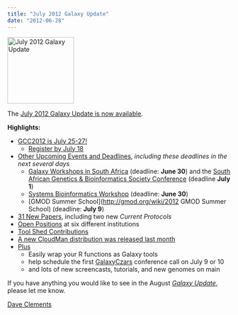 ```yaml
---
title: "July 2012 Galaxy Update"
date: "2012-06-28"
---
```

<div class='right'><a href='/galaxy-updates/2012-07/'><img src="/src/images/logos/GalaxyUpdate200.png" alt="July 2012 Galaxy Update" width=150 /></a></div>

The [July 2012 Galaxy Update is now available](/galaxy-updates/2012-07/). 

**Highlights:**

* [GCC2012 is July 25-27!](/galaxy-updates/2012-07/#gcc2012-is-july-25-27)
  * [Register by July 18](/events/gcc2012/register/)
* [Other Upcoming Events and Deadlines](/galaxy-updates/2012-07/#upcoming-events-and-deadlines), *including these deadlines in the next several days*
  * [Galaxy Workshops in South Africa](/news/galaxy-workshops-in-south-africa/) (deadline: **June 30**) and the [South African Genetics & Bioinformatics Society Conference](http://genetics.cmc-uct.co.za/) (deadline **July 1**)
  * [Systems Bioinformatics Workshop](http://gaggle.systemsbiology.net/workshop2012/) (deadline: **June 30**)
  * [GMOD Summer School](http://gmod.org/wiki/2012 GMOD Summer School) (deadline: **July 9**)
* [31 New Papers](/galaxy-updates/2012-07/#new-papers), including two new *Current Protocols*
* [Open Positions](/galaxy-updates/2012-07/#whos-hiring) at six different institutions
* [Tool Shed Contributions](/galaxy-updates/2012-07/#toolshed-contributions)
* [A new CloudMan distribution was released last month](/galaxy-updates/2012-07/#new-distributions)
* [Plus](/galaxy-updates/2012-07/#other-news)
  * Easily wrap your R functions as Galaxy tools
  * help schedule the first [GalaxyCzars](/community/galaxy-admins/) conference call on July 9 or 10
  * and lots of new screencasts, tutorials, and new genomes on main 

If you have anything you would like to see in the August *[Galaxy Update](/galaxy-updates/)*, please let me know.

[Dave Clements](/people/dave-clements/)
